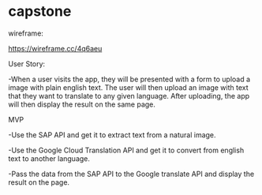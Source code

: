 # capstone

wireframe:

https://wireframe.cc/4q6aeu

User Story:

-When a user visits the app, they will be presented with a form to upload a image with plain english text. The user will then upload an image with text that they want to translate to any given language. After uploading, the app will then display the result on the same page.

MVP

-Use the SAP API and get it to extract text from a natural image. 

-Use the Google Cloud Translation API and get it to convert from english text to another language.

-Pass the data from the SAP API to the Google translate API and display the result on the page.
